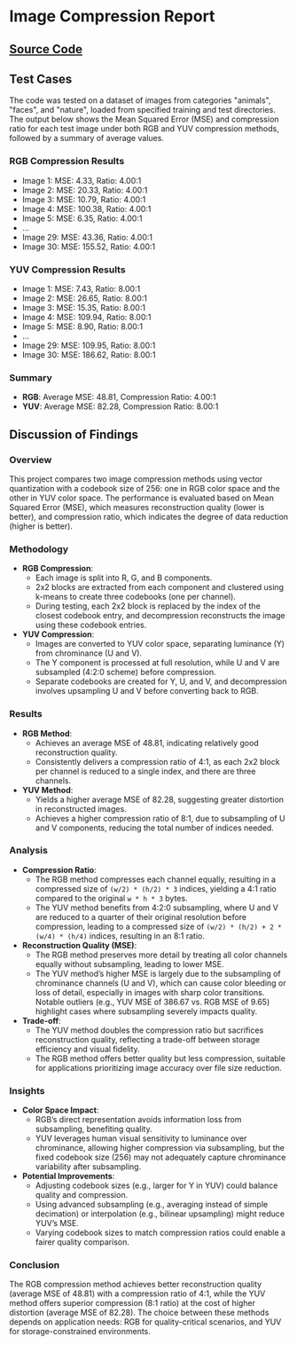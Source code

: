 # Image Compression Report

## [Source Code](https://github.com/Mohamed-Mohamed-Hozien/FinalProjectInfo)

## Test Cases

The code was tested on a dataset of images from categories "animals", "faces", and "nature", loaded from specified training and test directories. The output below shows the Mean Squared Error (MSE) and compression ratio for each test image under both RGB and YUV compression methods, followed by a summary of average values.

### RGB Compression Results
- Image 1: MSE: 4.33, Ratio: 4.00:1
- Image 2: MSE: 20.33, Ratio: 4.00:1
- Image 3: MSE: 10.79, Ratio: 4.00:1
- Image 4: MSE: 100.38, Ratio: 4.00:1
- Image 5: MSE: 6.35, Ratio: 4.00:1
- ...
- Image 29: MSE: 43.36, Ratio: 4.00:1
- Image 30: MSE: 155.52, Ratio: 4.00:1

### YUV Compression Results
- Image 1: MSE: 7.43, Ratio: 8.00:1
- Image 2: MSE: 26.65, Ratio: 8.00:1
- Image 3: MSE: 15.35, Ratio: 8.00:1
- Image 4: MSE: 109.94, Ratio: 8.00:1
- Image 5: MSE: 8.90, Ratio: 8.00:1
- ...
- Image 29: MSE: 109.95, Ratio: 8.00:1
- Image 30: MSE: 186.62, Ratio: 8.00:1

### Summary
- **RGB**: Average MSE: 48.81, Compression Ratio: 4.00:1
- **YUV**: Average MSE: 82.28, Compression Ratio: 8.00:1

## Discussion of Findings

### Overview
This project compares two image compression methods using vector quantization with a codebook size of 256: one in RGB color space and the other in YUV color space. The performance is evaluated based on Mean Squared Error (MSE), which measures reconstruction quality (lower is better), and compression ratio, which indicates the degree of data reduction (higher is better).

### Methodology
- **RGB Compression**:
    - Each image is split into R, G, and B components.
    - 2x2 blocks are extracted from each component and clustered using k-means to create three codebooks (one per channel).
    - During testing, each 2x2 block is replaced by the index of the closest codebook entry, and decompression reconstructs the image using these codebook entries.
- **YUV Compression**:
    - Images are converted to YUV color space, separating luminance (Y) from chrominance (U and V).
    - The Y component is processed at full resolution, while U and V are subsampled (4:2:0 scheme) before compression.
    - Separate codebooks are created for Y, U, and V, and decompression involves upsampling U and V before converting back to RGB.

### Results
- **RGB Method**:
    - Achieves an average MSE of 48.81, indicating relatively good reconstruction quality.
    - Consistently delivers a compression ratio of 4:1, as each 2x2 block per channel is reduced to a single index, and there are three channels.
- **YUV Method**:
    - Yields a higher average MSE of 82.28, suggesting greater distortion in reconstructed images.
    - Achieves a higher compression ratio of 8:1, due to subsampling of U and V components, reducing the total number of indices needed.

### Analysis
- **Compression Ratio**:
    - The RGB method compresses each channel equally, resulting in a compressed size of `(w/2) * (h/2) * 3` indices, yielding a 4:1 ratio compared to the original `w * h * 3` bytes.
    - The YUV method benefits from 4:2:0 subsampling, where U and V are reduced to a quarter of their original resolution before compression, leading to a compressed size of `(w/2) * (h/2) + 2 * (w/4) * (h/4)` indices, resulting in an 8:1 ratio.
- **Reconstruction Quality (MSE)**:
    - The RGB method preserves more detail by treating all color channels equally without subsampling, leading to lower MSE.
    - The YUV method’s higher MSE is largely due to the subsampling of chrominance channels (U and V), which can cause color bleeding or loss of detail, especially in images with sharp color transitions. Notable outliers (e.g., YUV MSE of 386.67 vs. RGB MSE of 9.65) highlight cases where subsampling severely impacts quality.
- **Trade-off**:
    - The YUV method doubles the compression ratio but sacrifices reconstruction quality, reflecting a trade-off between storage efficiency and visual fidelity.
    - The RGB method offers better quality but less compression, suitable for applications prioritizing image accuracy over file size reduction.

### Insights
- **Color Space Impact**:
    - RGB’s direct representation avoids information loss from subsampling, benefiting quality.
    - YUV leverages human visual sensitivity to luminance over chrominance, allowing higher compression via subsampling, but the fixed codebook size (256) may not adequately capture chrominance variability after subsampling.
- **Potential Improvements**:
    - Adjusting codebook sizes (e.g., larger for Y in YUV) could balance quality and compression.
    - Using advanced subsampling (e.g., averaging instead of simple decimation) or interpolation (e.g., bilinear upsampling) might reduce YUV’s MSE.
    - Varying codebook sizes to match compression ratios could enable a fairer quality comparison.

### Conclusion
The RGB compression method achieves better reconstruction quality (average MSE of 48.81) with a compression ratio of 4:1, while the YUV method offers superior compression (8:1 ratio) at the cost of higher distortion (average MSE of 82.28). The choice between these methods depends on application needs: RGB for quality-critical scenarios, and YUV for storage-constrained environments.